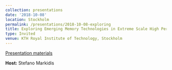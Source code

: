 ```yaml
---
collection: presentations
date: '2018-10-08'
location: Stockholm
permalink: /presentations/2018-10-08-exploring
title: Exploring Emerging Memory Technologies in Extreme Scale High Performance Computing
type: Invited
venue: KTH Royal Institute of Technology, Stockholm
---
```


[Presentation materials](https://www.kth.se/cst/about-cst/kalender/seminars/exploring-emerging-memory-technologies-in-extreme-scale-high-performance-computing-1.845318)


**Host:** Stefano Markidis